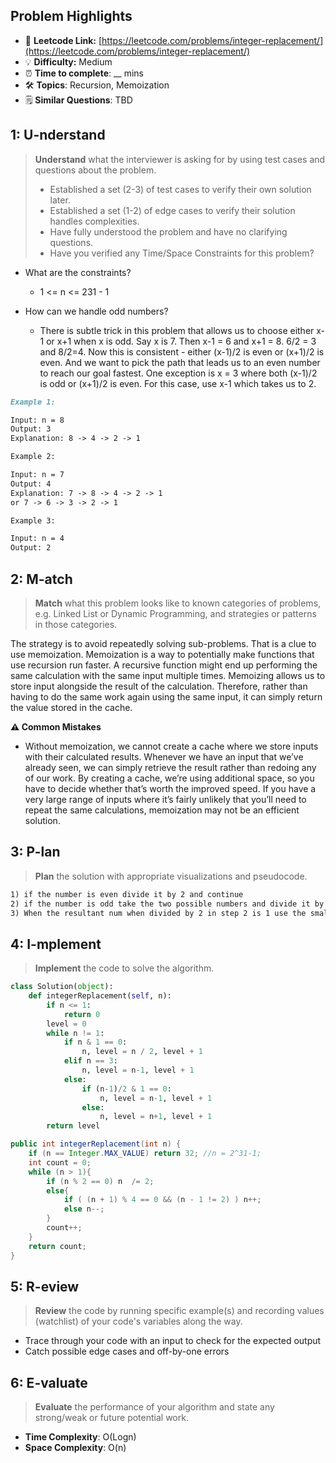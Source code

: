 ## Problem Highlights

* 🔗 **Leetcode Link:** [https://leetcode.com/problems/integer-replacement/](https://leetcode.com/problems/integer-replacement/)
* 💡 **Difficulty:** Medium
* ⏰ **Time to complete**: __ mins
* 🛠️ **Topics**: Recursion, Memoization
* 🗒️ **Similar Questions**: TBD
    
## 1: U-nderstand
 
> **Understand** what the interviewer is asking for by using test cases and questions about the problem.
> 
> - Established a set (2-3) of test cases to verify their own solution later.
> - Established a set (1-2) of edge cases to verify their solution handles complexities.
> - Have fully understood the problem and have no clarifying questions.
> - Have you verified any Time/Space Constraints for this problem?

- What are the constraints?
  - 1 <= n <= 231 - 1

- How can we handle odd numbers?
  - There is subtle trick in this problem that allows us to choose either x-1 or x+1 when x is odd. Say x is 7. Then x-1 = 6 and x+1 = 8. 6/2 = 3 and 8/2=4. Now this is consistent - either (x-1)/2 is even or (x+1)/2 is even. And we want to pick the path that leads us to an even number to reach our goal fastest. One exception is x = 3 where both (x-1)/2 is odd or (x+1)/2 is even. For this case, use x-1 which takes us to 2.


```markdown
Example 1:

Input: n = 8
Output: 3
Explanation: 8 -> 4 -> 2 -> 1

Example 2:

Input: n = 7
Output: 4
Explanation: 7 -> 8 -> 4 -> 2 -> 1
or 7 -> 6 -> 3 -> 2 -> 1

Example 3:

Input: n = 4
Output: 2

```   
    
## 2: M-atch

<!-- See https://docs.google.com/document/d/1hYT1hoOJ6pFIt8A5q-PIZmYP7pB4WqlzyUJgFx9x2mY/edit#heading=h.ya2de4n4zsds for list of algorithms based on question type-->

> **Match** what this problem looks like to known categories of problems, e.g. Linked List or Dynamic Programming, and strategies or patterns in those categories.


The strategy is to avoid repeatedly solving sub-problems. That is a clue to use memoization. Memoization is a way to potentially make functions that use recursion run faster. A recursive function might end up performing the same calculation with the same input multiple times. Memoizing allows us to store input alongside the result of the calculation. Therefore, rather than having to do the same work again using the same input, it can simply return the value stored in the cache.

**⚠️ Common Mistakes**

* Without memoization, we cannot create a cache where we store inputs with their calculated results. Whenever we have an input that we’ve already seen, we can simply retrieve the result rather than redoing any of our work. By creating a cache, we’re using additional space, so you have to decide whether that’s worth the improved speed. If you have a very large range of inputs where it’s fairly unlikely that you’ll need to repeat the same calculations, memoization may not be an efficient solution.


## 3: P-lan

> **Plan** the solution with appropriate visualizations and pseudocode.


```markdown
1) if the number is even divide it by 2 and continue
2) if the number is odd take the two possible numbers and divide it by 2 and use the one that results in an even number since odd adds an extra step.
3) When the resultant num when divided by 2 in step 2 is 1 use the smallest num.
```

## 4: I-mplement

> **Implement** the code to solve the algorithm.

```python
class Solution(object):
    def integerReplacement(self, n):
        if n <= 1:
            return 0
        level = 0
        while n != 1:
            if n & 1 == 0:
                n, level = n / 2, level + 1
            elif n == 3:
                n, level = n-1, level + 1
            else:
                if (n-1)/2 & 1 == 0:
                    n, level = n-1, level + 1
                else:
                    n, level = n+1, level + 1                    
        return level   
```

```java
public int integerReplacement(int n) {
    if (n == Integer.MAX_VALUE) return 32; //n = 2^31-1;
    int count = 0;
    while (n > 1){
        if (n % 2 == 0) n  /= 2;
        else{
            if ( (n + 1) % 4 == 0 && (n - 1 != 2) ) n++;
            else n--;
        }
        count++;
    }
    return count;
}   
```


    
## 5: R-eview

> **Review** the code by running specific example(s) and recording values (watchlist) of your code's variables along the way.

- Trace through your code with an input to check for the expected output
- Catch possible edge cases and off-by-one errors

## 6: E-valuate

> **Evaluate** the performance of your algorithm and state any strong/weak or future potential work.

* **Time Complexity**: O(Logn)
* **Space Complexity**: O(n)